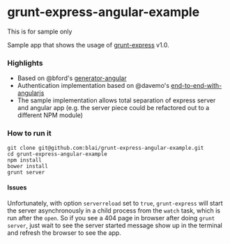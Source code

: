 grunt-express-angular-example
=============================
This is for sample only

Sample app that shows the usage of [grunt-express](https://github.com/blai/grunt-express) v1.0.

### Highlights

 * Based on @bford's [generator-angular](https://github.com/yeoman/generator-angular)
 * Authentication implementation based on @davemo's [end-to-end-with-angularjs](https://github.com/davemo/end-to-end-with-angularjs)
 * The sample implementation allows total separation of express server and angular app (e.g. the server piece could be refactored out to a different NPM module)
 

### How to run it
```
git clone git@github.com:blai/grunt-express-angular-example.git
cd grunt-express-angular-example
npm install
bower install
grunt server
```

#### Issues

Unfortunately, with option `serverreload` set to `true`, `grunt-express` will start the server asynchronously in a child process from the `watch` task, which is run after the `open`. So if you see a 404 page in browser after doing `grunt server`, just wait to see the server started message show up in the terminal and refresh the browser to see the app.
